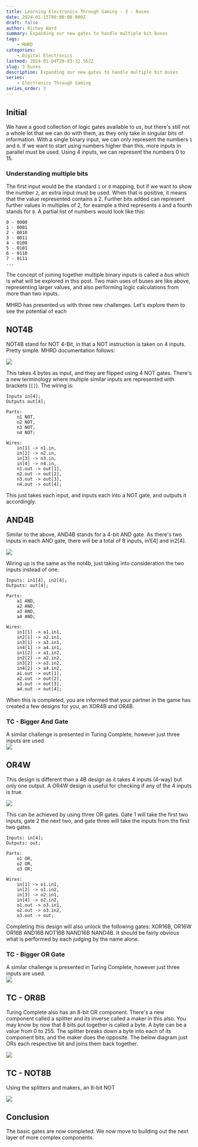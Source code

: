 ```yaml
---
title: Learning Electronics Through Gaming - 3 - Buses
date: 2024-01-15T00:00:00.000Z
draft: false
author: Richey Ward
summary: Expanding our new gates to handle multiple bit buses
tags:
    - MHRD
categories:
    - Digital Electronics
lastmod: 2024-01-04T20:03:32.562Z
slug: 3-buses
description: Expanding our new gates to handle multiple bit buses
series:
    - Electronics Through Gaming
series_order: 3
---
```


## Initial

We have a good collection of logic gates available to us, but there's still not a whole lot that we can do with them, as they only take in singular bits of information.  With a single binary input, we can only represent the numbers `1` and `0`.  If we want to start using numbers higher than this, more inputs in parallel must be used. Using 4 inputs, we can represent the numbers 0 to 15. 
### Understanding multiple bits
The first input would be the standard `1` or `0` mapping, but if we want to show the number `2`, an extra input must be used. When that is positive, it means that the value represented contains a 2. Further bits added can represent further values in multiples of 2, for example a third represents `4` and a fourth stands for `8`. A partial list of numbers would look like this: 

```
0 - 0000
1 - 0001
2 - 0010
3 - 0011
4 - 0100
5 - 0101
6 - 0110
7 - 0111
...
```


The concept of joining together multiple binary inputs is called a *bus* which is what will be explored in this post. Two main uses of buses are like above, representing larger values, and also performing logic calculations from more than two inputs. 

MHRD has presented us with three new challenges. Let's explore them to see the potential of each

## NOT4B

NOT4B stand for NOT 4-Bit, in that a NOT instruction is taken on 4 inputs. Pretty simple. MHRD documentation follows:

![](not4b.png)

This takes 4 bytes as input, and they are flipped using 4 NOT gates.  There's a new terminology where multiple similar inputs are represented with brackets (`[]`). 
The wiring is:

```
Inputs in[4];
Outputs out[4];

Parts:
	n1 NOT,
	n2 NOT,
	n3 NOT,
	n4 NOT;

Wires:
	in[1] -> n1.in,
	in[2] -> n2.in,
	in[3] -> n3.in,
	in[4] -> n4.in,
	n1.out -> out[1],
	n2.out -> out[2],
	n3.out -> out[3],
	n4.out -> out[4];
```

This just takes each input, and inputs each into a NOT gate, and outputs it accordingly. 

## AND4B

Similar to the above, AND4B stands for a 4-bit AND gate. As there's two inputs in each AND gate, there will be a total of 8 inputs, in1[4] and in2[4].

![](and4b.png)

Wiring up is the same as the not4b, just taking into consideration the two inputs instead of one.

```
Inputs: in1[4], in2[4];
Outputs: out[4];

Parts:
	a1 AND,
	a2 AND,
	a3 AND,
	a4 AND;

Wires:
	in1[1] -> a1.in1,
	in2[1] -> a2.in1,
	in3[1] -> a3.in1,
	in4[1] -> a4.in1,
	in1[2] -> a1.in2,
	in2[2] -> a2.in2,
	in3[2] -> a3.in2,
	in4[2] -> a4.in2,
	a1.out -> out[1],
	a2.out -> out[2],
	a3.out -> out[3],
	a4.out -> out[4];
```

When this is completed, you are informed that your partner in the game has created a few designs for you, an XOR4B and OR4B.

### TC - Bigger And Gate
A similar challenge is presented in Turing Complete, however just three inputs are used.  
![](bigger-and.png)

## OR4W
This design is different than a 4B design as it takes 4 inputs (4-way) but only one output.  A OR4W design is useful for checking if any of the 4 inputs is true.

![](or4w.png)

This can be achieved by using three OR gates. Gate 1 will take the first two inputs, gate 2 the next two, and gate three will take the inputs from the first two gates.  

```
Inputs: in[4];
Outputs: out;

Parts:
	o1 OR,
	o2 OR,
	o3 OR;

Wires:
	in[1] -> o1.in1,
	in[2] -> o1.in2,
	in[3] -> o2.in1,
	in[4] -> o2.in2,
	o1.out -> o3.in1,
	o2.out -> o3.in2,
	o3.out -> out;
```

Completing this design will also unlock the following gates: XOR16B, OR16W OR16B AND16B NOT16B NAND16B NAND4B.  It should be fairly obvious what is performed by each judging by the name alone.

### TC - Bigger OR Gate
A similar challenge is presented in Turing Complete, however just three inputs are used.  
![](bigger-or.png)

## TC - OR8B
Turing Complete also has an 8-bit OR component. There's a new component called a splitter and its inverse called a maker in this also.  You may know by now that 8 bits put together is called a byte. A byte can be a value from 0 to 255.  The splitter breaks down a byte into each of its component bits, and the maker does the opposite.  The below diagram just ORs each respective bit and joins them back together.


![](or8b.png)

## TC - NOT8B
Using the splitters and makers, an 8-bit NOT

![](not8b.png)
## Conclusion
The basic gates are now completed.  We now move to building out the next layer of more complex components.   